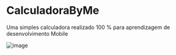 # CalculadoraByMe
Uma simples calculadora realizado 100 % para aprendizagem de desenvolvimento Mobile

![image](https://github.com/inaliugomes/CalculadoraByMe/assets/95188601/4344d896-efd0-45c6-bd33-c3680a190e20)



